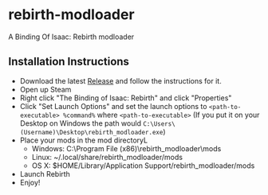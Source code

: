 # rebirth-modloader
A Binding Of Isaac: Rebirth modloader

## Installation Instructions
 - Download the latest [Release](https://github.com/AshenDrops/rebirth-modloader/releases) and follow the instructions for it.
 - Open up Steam
 - Right click "The Binding of Isaac: Rebirth" and click "Properties"
 - Click "Set Launch Options" and set the launch options to `<path-to-executable> %command%` where `<path-to-executable>` (If you put it on your Desktop on Windows the path would `C:\Users\(Username)\Desktop\rebirth_modloader.exe`)
 - Place your mods in the mod directoryL
    - Windows: C:\Program File (x86)\rebirth\_modloader\mods
    - Linux:   ~/.local/share/rebirth\_modloader/mods
    - OS X:    $HOME/Library/Application Support/rebirth\_modloader/mods
 - Launch Rebirth
 - Enjoy!
